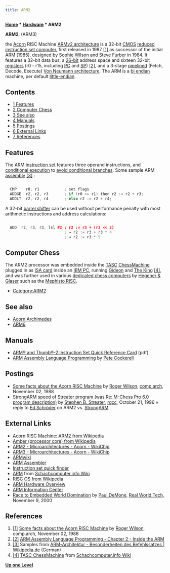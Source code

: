 ```yaml
---
title: ARM2
---
```

**[Home](Home "Home") * [Hardware](Hardware "Hardware") * ARM2**

**ARM2**, (ARM3)

the [Acorn](index.php?title=Acorn_Computers_Ltd&action=edit&redlink=1 "Acorn Computers Ltd (page does not exist)") RISC Machine [ARMv2 architecture](https://en.wikipedia.org/wiki/List_of_ARM_microarchitectures) is a 32-bit [CMOS](https://en.wikipedia.org/wiki/CMOS) [reduced instruction set computer](https://en.wikipedia.org/wiki/Reduced_instruction_set_computer), first released in 1987 <a id="cite-note-1" href="#cite-ref-1">[1]</a> as successor of the initial ARM (1985), designed by [Sophie Wilson](https://en.wikipedia.org/wiki/Sophie_Wilson) and [Steve Furber](https://en.wikipedia.org/wiki/Steve_Furber) in 1984. It features a 32-bit data bus, a [26-bit](https://en.wikipedia.org/wiki/26-bit) address space and sixteen 32-bit [registers](https://en.wikipedia.org/wiki/Processor_register) (r0 - r15, including [PC](https://en.wikipedia.org/wiki/Program_counter) and [SP](https://en.wikipedia.org/wiki/Call_stack#Structure)) <a id="cite-note-2" href="#cite-ref-2">[2]</a>, and a 3-stage [pipelined](https://en.wikipedia.org/wiki/Instruction_pipeline) (Fetch, Decode, Execute) [Von Neumann architecture](https://en.wikipedia.org/wiki/Von_Neumann_architecture).
The ARM is a [bi endian](Endianness "Endianness") machine, per default [little-endian](Little-endian "Little-endian").

## Contents

- [1 Features](#features)
- [2 Computer Chess](#computer-chess)
- [3 See also](#see-also)
- [4 Manuals](#manuals)
- [5 Postings](#postings)
- [6 External Links](#external-links)
- [7 References](#references)

## Features

The ARM [instruction set](https://en.wikipedia.org/wiki/Instruction_set) features three operand instructions, and [conditional execution](https://en.wikipedia.org/wiki/ARM_architecture#Conditional_execution) to [avoid conditional branches](Avoiding_Branches "Avoiding Branches"). Some sample ARM [assembly](Assembly "Assembly") <a id="cite-note-3" href="#cite-ref-3">[3]</a> :

```C++

  CMP    r0, r1           ; set flags
  ADDGE  r2, r2, r3       ; if (r0 >= r1) then r2 := r2 + r3;
  ADDLT  r2, r2, r4       ; else r2 := r2 + r4;

```

A 32-bit [barrel shifter](https://en.wikipedia.org/wiki/Barrel_shifter) can be used without performance penalty with most arithmetic instructions and address calculations:

```C++

  ADD  r2, r3, r3, lsl #2 ; r2 := r3 + (r3 << 2)
                          ; → r2 := r3 + r3 * 4
                          ; → r2 := r3 * 5 

```

## Computer Chess

The ARM2 processor was embedded inside the [TASC](TASC "TASC") [ChessMachine](ChessMachine "ChessMachine") plugged in as [ISA card](https://en.wikipedia.org/wiki/ISA_bus) inside an [IBM PC](IBM_PC "IBM PC"), running [Gideon](Gideon "Gideon") and [The King](The_King "The King") <a id="cite-note-4" href="#cite-ref-4">[4]</a>, and was further used in various [dedicated chess computers](Dedicated_Chess_Computers "Dedicated Chess Computers") by [Hegener & Glaser](Hegener_%26_Glaser "Hegener & Glaser") such as the [Mephisto RISC](Mephisto_RISC "Mephisto RISC").

- [Category:ARM2](Category:ARM2 "Category:ARM2")

## See also

- [Acorn Archimedes](Acorn_Archimedes "Acorn Archimedes")
- [ARM6](ARM6 "ARM6")

## Manuals

- [ARM® and Thumb®-2 Instruction Set Quick Reference Card](http://infocenter.arm.com/help/topic/com.arm.doc.qrc0001m/QRC0001_UAL.pdf) (pdf)
- [ARM Assembly Language Programming](http://www.peter-cockerell.net/aalp/html/frames.html) by [Pete Cockerell](http://www.peter-cockerell.net/)

## Postings

- [Some facts about the Acorn RISC Machine](https://groups.google.com/d/msg/comp.arch/hPsDLEPf2eo/nvJR_d7nnyYJ) by [Roger Wilson](https://en.wikipedia.org/wiki/Sophie_Wilson), [comp.arch](https://groups.google.com/forum/#!forum/comp.arch), November 02, 1988
- [StrongARM speed of Streater program (was Re: M-Chess Pro 6.0 program description)](https://groups.google.com/forum/#!msg/rec.games.chess.computer/LN4AMZzpvJE/7_s4MVp7C2UJ) by [Stephen B. Streater](Stephen_B._Streater "Stephen B. Streater"), [rgcc](Computer_Chess_Forums "Computer Chess Forums"), October 21, 1996 » reply to [Ed Schröder](Ed_Schroder "Ed Schroder") on ARM2 vs. [StrongARM](index.php?title=StrongARM&action=edit&redlink=1 "StrongARM (page does not exist)")

## External Links

- [Acorn RISC Machine: ARM2 from Wikipedia](https://en.wikipedia.org/wiki/ARM_architecture#Acorn_RISC_Machine:_ARM2)
- [Amber (processor core) from Wikipedia](https://en.wikipedia.org/wiki/Amber_%28processor_core%29)
- [ARM2 - Microarchitectures - Acorn - WikiChip](https://en.wikichip.org/wiki/acorn/microarchitectures/arm2)
- [ARM3 - Microarchitectures - Acorn - WikiChip](https://en.wikichip.org/wiki/acorn/microarchitectures/arm3)
- [ARMwiki](http://www.heyrick.co.uk/armwiki/Home)
- [ARM Assembler](http://www.heyrick.co.uk/assembler/)
- [Instruction set quick finder](http://www.heyrick.co.uk/assembler/qfinder.html)
- [ARM](https://www.schach-computer.info/wiki/index.php/ARM) from [Schachcomputer.info Wiki](https://www.schach-computer.info/wiki/index.php/Hauptseite_En)
- [RISC OS from Wikipedia](https://en.wikipedia.org/wiki/RISC_OS)
- [ARM Hardware Overview](https://www.riscosopen.org/wiki/documentation/show/ARM%20Hardware%20Overview)
- [ARM Information Center](http://infocenter.arm.com/help/index.jsp)
- [Race to Embedded World Domination](https://www.realworldtech.com/arms-race/ARM%E2%80%99s) by [Paul DeMone](https://www.realworldtech.com/author/pdemone/), [Real World Tech](https://www.realworldtech.com/), November 9, 2000

## References

1. <a id="cite-ref-1" href="#cite-note-1">[1]</a> [Some facts about the Acorn RISC Machine](https://groups.google.com/forum/#!msg/comp.arch/hPsDLEPf2eo/nvJR_d7nnyYJ) by [Roger Wilson](https://en.wikipedia.org/wiki/Sophie_Wilson), comp.arch, November 02, 1988
1. <a id="cite-ref-2" href="#cite-note-2">[2]</a> [ARM Assembly Language Programming - Chapter 2 - Inside the ARM](http://www.peter-cockerell.net/aalp/html/ch-2.html)
1. <a id="cite-ref-3" href="#cite-note-3">[3]</a> Samples from [ARM-Architektur - Besonderheiten des Befehlssatzes | Wikipedia.de](https://de.wikipedia.org/wiki/ARM-Architektur#Besonderheiten_des_Befehlssatzes) (German)
1. <a id="cite-ref-4" href="#cite-note-4">[4]</a> [TASC ChessMachine](https://www.schach-computer.info/wiki/index.php/TASC_ChessMachine) from [Schachcomputer.info Wiki](https://www.schach-computer.info/wiki/index.php/Hauptseite_En)

**[Up one Level](Hardware "Hardware")**

